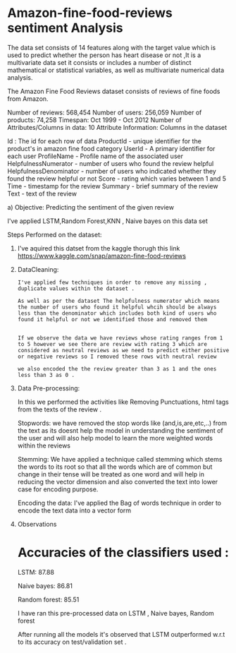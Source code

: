# Amazon-fine-food-reviews sentiment Analysis
The data set consists of 14 features along with the target value which is used to predict whether the person has heart disease or not ,It is a multivariate data set it consists or includes a number of distinct mathematical or statistical variables, as well as multivariate numerical data analysis.

The Amazon Fine Food Reviews dataset consists of reviews of fine foods from Amazon.

Number of reviews: 568,454
Number of users: 256,059
Number of products: 74,258
Timespan: Oct 1999 - Oct 2012
Number of Attributes/Columns in data: 10
Attribute Information: Columns in the dataset

Id : The id for each row of data
ProductId - unique identifier for the product's in amazon fine food category
UserId - A primary identifier for each user
ProfileName - Profile name of the associated user
HelpfulnessNumerator - number of users who found the review helpful
HelpfulnessDenominator - number of users who indicated whether they found the review helpful or not
Score - rating which varies between 1 and 5
Time - timestamp for the review
Summary - brief summary of the review
Text - text of the review



a) Objective: Predicting the sentiment of the given review

I've applied LSTM,Random Forest,KNN , Naive bayes on this data set

Steps Performed on the dataset:

1.  I've aquired this datset from the kaggle thorugh this link https://www.kaggle.com/snap/amazon-fine-food-reviews

2.  DataCleaning:

        I've applied few techniques in order to remove any missing , duplicate values within the dataset .

        As well as per the dataset The helpfulness numerator which means the number of users who found it helpful whcih should be always less than the denominator which includes both kind of users who found it helpful or not we identified those and removed them


        If we observe the data we have reviews whose rating ranges from 1 to 5 however we see there are review with rating 3 which are considered as neutral reviews as we need to predict either positive or negative reviews so I removed these rows with neutral review

        we also encoded the the review greater than 3 as 1 and the ones less than 3 as 0 .

3.  Data Pre-processing:

    In this we performed the activities like Removing Punctuations, html tags from the texts of the review .

    Stopwords: we have removed the stop words like (and,is,are,etc,..) from the text as its doesnt help the model in understanding the sentiment of the user and will also help model to learn the more weighted words within the reviews

    Stemming: We have applied a technique called stemming which stems the words to its root so that all the words which are of common but change in their tense will be treated as one word and will help in reducing the vector dimension and also converted the text into lower case for encoding purpose.

    Encoding the data: I've applied the Bag of words technique in order to encode the text data into a vector form

4.  Observations

    # Accuracies of the classifiers used :

    LSTM: 87.88

    Naive bayes: 86.81

    Random forest: 85.51

    I have ran this pre-processed data on LSTM , Naive bayes, Random forest

    After running all the models it's observed that LSTM outperformed w.r.t to its accuracy on test/validation set .

